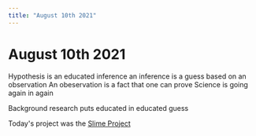 ```yaml
---
title: "August 10th 2021"
---
```

# August 10th 2021

Hypothesis is an educated inference
an inference is a guess based on an observation
An obeservation is a fact that one can prove
Science is going again in again

Background research puts educated in educated guess

Today's project was the [Slime Project](/notes/school/9thBioH/projects/SlimeProject)